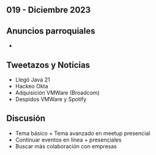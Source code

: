 019 - Diciembre 2023
--

## Anuncios parroquiales
- 

## Tweetazos y Noticias
* Llegó Java 21
* Hackeo Okta
* Adquisición VMWare (Broadcom)
* Despidos VMWare y Spotify

## Discusión
* Tema básico + Tema avanzado en meetup presencial
* Continuar eventos en línea + presenciales
* Buscar más colaboración con empresas
 